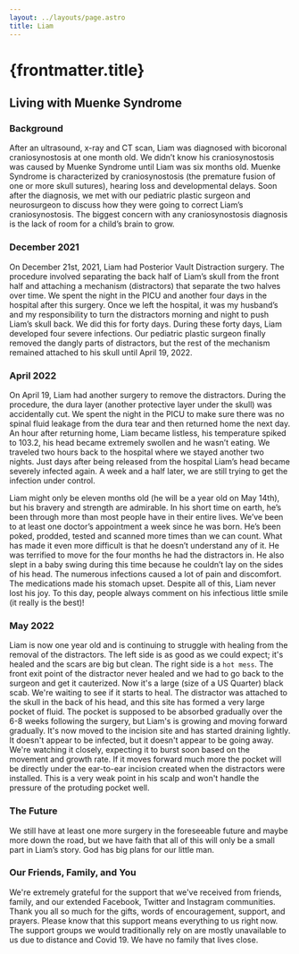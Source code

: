 ```yaml
---
layout: ../layouts/page.astro
title: Liam
---
```



# {frontmatter.title}

## Living with Muenke Syndrome

### Background

After an ultrasound, x-ray and CT scan, Liam was diagnosed with bicoronal craniosynostosis at one month old. We didn’t know his craniosynostosis was caused by Muenke Syndrome until Liam was six months old. Muenke Syndrome is characterized by craniosynostosis (the premature fusion of one or more skull sutures), hearing loss and developmental delays. Soon after the diagnosis, we met with our pediatric plastic surgeon and neurosurgeon to discuss how they were going to correct Liam’s craniosynostosis. The biggest concern with any craniosynostosis diagnosis is the lack of room for a child’s brain to grow.

### December 2021

On December 21st, 2021, Liam had Posterior Vault Distraction surgery. The procedure involved separating the back half of Liam’s skull from the front half and attaching a mechanism (distractors) that separate the two halves over time. We spent the night in the PICU and another four days in the hospital after this surgery. Once we left the hospital, it was my husband’s and my responsibility to turn the distractors morning and night to push Liam’s skull back. We did this for forty days. During these forty days, Liam developed four severe infections. Our pediatric plastic surgeon finally removed the dangly parts of distractors, but the rest of the mechanism remained attached to his skull until April 19, 2022.


### April 2022


On April 19, Liam had another surgery to remove the distractors. During the procedure, the dura layer (another protective layer under the skull) was accidentally cut. We spent the night in the PICU to make sure there was no spinal fluid leakage from the dura tear and then returned home the next day. An hour after returning home, Liam became listless, his temperature spiked to 103.2, his head became extremely swollen and he wasn’t eating. We traveled two hours back to the hospital where we stayed another two nights. Just days after being released from the hospital Liam’s head became severely infected again. A week and a half later, we are still trying to get the infection under control.

Liam might only be eleven months old (he will be a year old on May 14th), but his bravery and strength are admirable. In his short time on earth, he’s been through more than most people have in their entire lives. We’ve been to at least one doctor’s appointment a week since he was born. He’s been poked, prodded, tested and scanned more times than we can count. What has made it even more difficult is that he doesn’t understand any of it. He was terrified to move for the four months he had the distractors in. He also slept in a baby swing during this time because he couldn’t lay on the sides of his head. The numerous infections caused a lot of pain and discomfort. The medications made his stomach upset. Despite all of this, Liam never lost his joy. To this day, people always comment on his infectious little smile (it really is the best)!

### May 2022

Liam is now one year old and is continuing to struggle with healing from the removal of the distractors. The left side is as good as we could expect; it's healed and the scars are big but clean. The right side is a `hot mess`. The front exit point of the distractor never healed and we had to go back to the surgeon and get it cauterized. Now it's a large (size of a US Quarter) black scab. We're waiting to see if it starts to heal. The distractor was attached to the skull in the back of his head, and this site has formed a very large pocket of fluid. The pocket is supposed to be absorbed gradually over the 6-8 weeks following the surgery, but Liam's is growing and moving forward gradually. It's now moved to the incision site and has started draining lightly. It doesn't appear to be infected, but it doesn't appear to be going away. We're watching it closely, expecting it to burst soon based on the movement and growth rate. If it moves forward much more the pocket will be directly under the ear-to-ear incision created when the distractors were installed. This is a very weak point in his scalp and won't handle the pressure of the protuding pocket well.


### The Future

We still have at least one more surgery in the foreseeable future and maybe more down the road, but we have faith that all of this will only be a small part in Liam’s story. God has big plans for our little man.

### Our Friends, Family, and You

We're extremely grateful for the support that we've received from friends, family, and our extended Facebook, Twitter and Instagram communities. Thank you all so much for the gifts, words of encouragement, support, and prayers. Please know that this support means everything to us right now. The support groups we would traditionally rely on are mostly unavailable to us due to distance and Covid 19. We have no family that lives close.

